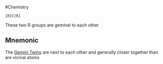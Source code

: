 #Chemistry 
```smiles
[R]C[R]
```
These two R groups are geminal to each other
## Mnemonic
The [Gemini Twins](https://en.wikipedia.org/wiki/Gemini_(constellation)) are next to each other and generally closer together than are vicinal atoms